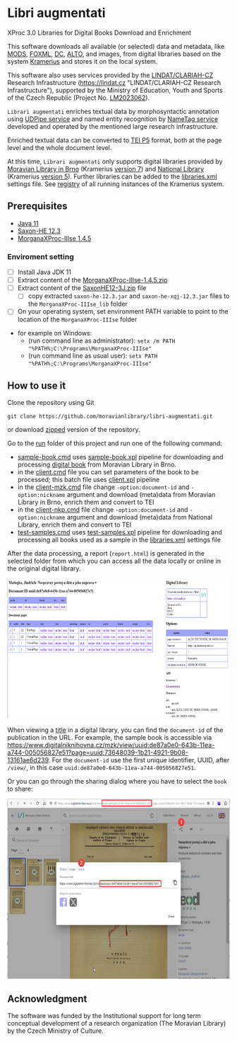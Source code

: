 # Libri augmentati

XProc 3.0 Libraries for Digital Books Download and Enrichment

This software downloads all available (or selected) data and metadata, like [MODS](https://www.loc.gov/standards/mods/), [FOXML](https://wiki.lyrasis.org/display/FEDORA/All+Documentation), [DC](https://www.dublincore.org/specifications/dublin-core/), [ALTO](https://www.loc.gov/standards/alto/), and images, from digital libraries based on the system [Kramerius](https://system-kramerius.cz) and stores it on the local system.

This software also uses services provided by the [LINDAT/CLARIAH-CZ](https://lindat.cz "LINDAT/CLARIAH-CZ URL") Research Infrastructure (<https://lindat.cz> "LINDAT/CLARIAH-CZ Research Infrastructure"), supported by the Ministry of Education, Youth and Sports of the Czech Republic (Project No. [LM2023062](https://www.isvavai.cz/cep?ss=detail&n=0&h=LM2023062 "LM2023062 project details")).

`Librari augmentati` enriches textual data by morphosyntactic annotation using [UDPipe service](https://lindat.mff.cuni.cz/services/udpipe/ "UDPipe service") and named entity recognition by [NameTag service](https://lindat.mff.cuni.cz/services/nametag/ "NameTag service") developed and operated by the mentioned large research infrastructure.

Enriched textual data can be converted to [TEI P5](https://tei-c.org/release/doc/tei-p5-doc/en/html/index.html "TEI P5 Guidlines") format, both at the page level and the whole document level.

At this time, `Librari augmentati` only supports digital libraries provided by [Moravian Library in Brno](https://www.digitalniknihovna.cz/mzk "Digital library by Moravian Library in Brno") (Kramerius [version 7](https://github.com/ceskaexpedice/kramerius/wiki/Kramerius-REST-API-verze-7.0 "Wiki for Kramerius 7 Client API")) and [National Library](https://www.ndk.cz/ "Digital library by National Library") (Kramerius [version 5](https://github.com/ceskaexpedice/kramerius/wiki/ClientAPIDEV "Wiki for Kramerius 5 Client API")). Further libraries can be added to the [libraries.xml](src/settings/libraries.xml) settings file. See [registry](https://registr.digitalniknihovna.cz "Registry of the Kramerius systems") of all running instances of the Kramerius system.

## Prerequisites

- [Java 11](https://www.azul.com/downloads/?version=java-11-lts&package=jdk#zulu "Download Azul Zulu OpenJDK")
- [Saxon-HE 12.3](https://github.com/Saxonica/Saxon-HE/releases/tag/SaxonHE12-3 "Download SaxonHE12-3J")
- [MorganaXProc-IIIse 1.4.5](https://sourceforge.net/projects/morganaxproc-iiise/files/MorganaXProc-IIIse-1.4.5/ "Donwload MorganaXProc-IIIse 1.4.5")

### Enviroment setting

- [ ] Install Java JDK 11
- [ ] Extract content of the [MorganaXProc-IIIse-1.4.5.zip](https://sourceforge.net/projects/morganaxproc-iiise/files/MorganaXProc-IIIse-1.4.5/MorganaXProc-IIIse-1.4.5.zip/download "Donwload MorganaXProc-IIIse 1.4.5.zip file")
- [ ] Extract content of the [SaxonHE12-3J.zip](https://github.com/Saxonica/Saxon-HE/releases/download/SaxonHE12-3/SaxonHE12-3J.zip "Download SaxonHE12-3J") file
  - [ ]  copy extracted `saxon-he-12.3.jar` and `saxon-he-xqj-12.3.jar` files to the `MorganaXProc-IIIse_lib` folder
- [ ] On your operating system, set environment PATH variable to point to the location of the `MorganaXProc-IIIse` folder
- for example on Windows:
  - (run command line as administrator): `setx /m PATH "%PATH%;C:\Programs\MorganaXProc-IIIse"`
  - (run command line as usual user): `setx PATH "%PATH%;C:\Programs\MorganaXProc-IIIse"`

## How to use it

Clone the repository using Git

```shell
git clone https://github.com/moravianlibrary/libri-augmentati.git
```

or download [zipped](https://github.com/moravianlibrary/libri-augmentati/archive/refs/heads/main.zip) version of the repository.

Go to the [run](run) folder of this project and run one of the following command:

- [sample-book.cmd](run/sample-book.cmd) uses [sample-book.xpl](src/tests/xproc/sample-book.xpl) pipeline for downloading and processing [digital book](https://www.digitalniknihovna.cz/mzk/view/uuid:de87a0e0-643b-11ea-a744-005056827e51) from Moravian Library in Brno.
- in the [client.cmd](run/client.cmd) file you can set parameters of the book to be processed; this batch file uses [client.xpl](src/tests/xproc/client.xpl) pipeline
- in the [client-mzk.cmd](run/client-mzk.cmd) file change `-option:document-id` and `-option:nickname` argument and download (meta)data from Moravian Library in Brno, enrich them and convert to TEI
- in the [client-nkp.cmd](run/client-nkp.cmd) file change `-option:document-id` and `-option:nickname` argument and download (meta)data from National Library, enrich them and convert to TEI
- [test-samples.cmd](run/test-samples.cmd) uses [test-samples.xpl](src/tests/xproc/test-samples.xpl) pipeline for downloading and processing all books used as a sample in the [libraries.xml](src/settings/libraries.xml) settings file

After the data processing, a report (`report.html`) is generated in the selected folder from which you can access all the data locally or online in the original digital library.

<img src="doc/images/sample-book-report.png" title="Sample book report" width="640" height="317">

When viewing a [title](https://www.digitalniknihovna.cz/mzk/view/uuid:de87a0e0-643b-11ea-a744-005056827e51?page=uuid:73648039-1b21-4921-9b08-13161ae6d239 "First page of the sample book") in a digital library, you can find the `document-id` of the publication in the URL. For example, the sample book is accessible via <https://www.digitalniknihovna.cz/mzk/view/uuid:de87a0e0-643b-11ea-a744-005056827e51?page=uuid:73648039-1b21-4921-9b08-13161ae6d239>. For the `document-id` use the first unique identifier, UUID, after `/view/`, in this case `uuid:de87a0e0-643b-11ea-a744-005056827e51`.

Or you can go through the sharing dialog where you have to select the `book` to share:

<img src="doc/images/sample-book-share-uuid.png" title="document-id via Share dialog" width="624" height="407">

## Acknowledgment

The software was funded by the Institutional support for long term conceptual development of a research organization (The Moravian Library) by the Czech Ministry of Culture.
